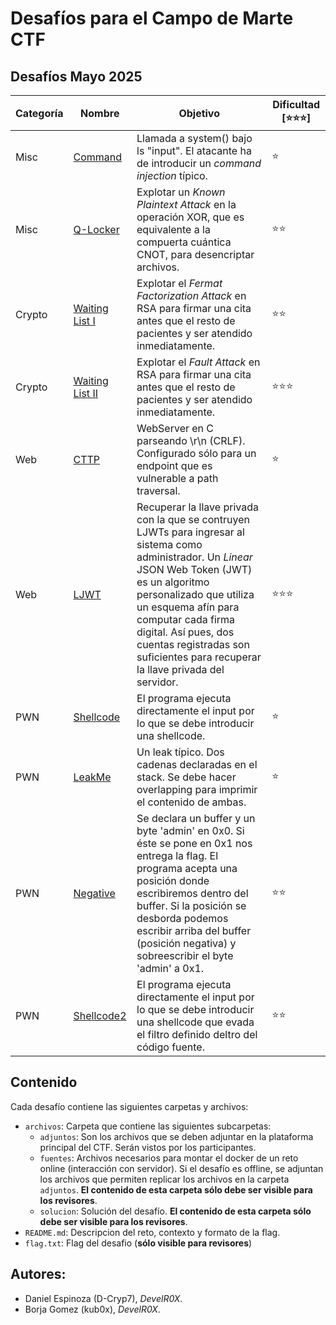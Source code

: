 # Desafíos para el Campo de Marte CTF

## Desafíos Mayo 2025

| Categoría | Nombre                           | Objetivo | Dificultad [⭐⭐⭐] |
| ---       | ---                              | ---      |   ---            |
| Misc    | [Command](Mayo/Misc/command) | Llamada a system() bajo ls "input". El atacante ha de introducir un _command injection_ típico.      | ⭐ |
| Misc    | [Q-Locker](Mayo/Misc/Q-Locker) | Explotar un _Known Plaintext Attack_ en la operación XOR, que es equivalente a la compuerta cuántica CNOT, para desencriptar archivos.       | ⭐⭐ |
| Crypto    | [Waiting List I](Mayo/Crypto/Waiting%20List%20I) | Explotar el _Fermat Factorization Attack_ en RSA para firmar una cita antes que el resto de pacientes y ser atendido inmediatamente. | ⭐⭐ |
| Crypto    | [Waiting List II](Mayo/Crypto/Waiting%20List%20II) | Explotar el _Fault Attack_ en RSA para firmar una cita antes que el resto de pacientes y ser atendido inmediatamente. | ⭐⭐⭐ |
| Web    | [CTTP](Mayo/Web/cttp)         | WebServer en C parseando \r\n (CRLF). Configurado sólo para un endpoint que es vulnerable a path traversal. | ⭐ |
| Web    | [LJWT](Mayo/Web/LJWT)         | Recuperar la llave privada con la que se contruyen LJWTs para ingresar al sistema como administrador. Un _Linear_ JSON Web Token (JWT) es un algoritmo personalizado que utiliza un esquema afín para computar cada firma digital. Así pues, dos cuentas registradas son suficientes para recuperar la llave privada del servidor. | ⭐⭐⭐ |
| PWN    | [Shellcode](Mayo/Pwn/shellcode)   | El programa ejecuta directamente el input por lo que se debe introducir una shellcode.  | ⭐ |
| PWN    | [LeakMe](Mayo/Pwn/LeakMe) | Un leak típico. Dos cadenas declaradas en el stack. Se debe hacer overlapping para imprimir el contenido de ambas.  | ⭐ |
| PWN    | [Negative](Mayo/Pwn/negative) | Se declara un buffer y un byte 'admin' en 0x0. Si éste se pone en 0x1 nos entrega la flag. El programa acepta una posición donde escribiremos dentro del buffer. Si la posición se desborda podemos escribir arriba del buffer (posición negativa) y sobreescribir el byte 'admin' a 0x1.  | ⭐⭐ |
| PWN    | [Shellcode2](Mayo/Pwn/shellcode2) | El programa ejecuta directamente el input por lo que se debe introducir una shellcode que evada el filtro definido deltro del código fuente.  | ⭐⭐ |

## Contenido

Cada desafío contiene las siguientes carpetas y archivos:
* `archivos`: Carpeta que contiene las siguientes subcarpetas:
    * `adjuntos`: Son los archivos que se deben adjuntar en la plataforma principal del CTF. Serán vistos por los participantes.
    * `fuentes`: Archivos necesarios para montar el docker de un reto online (interacción con servidor). Si el desafío es offline, se adjuntan los archivos que permiten replicar los archivos en la carpeta `adjuntos`. **El contenido de esta carpeta sólo debe ser visible para los revisores**.
    * `solucion`: Solución del desafío. **El contenido de esta carpeta sólo debe ser visible para los revisores**.
* `README.md`: Descripcion del reto, contexto y formato de la flag.
* `flag.txt`: Flag del desafio (**sólo visible para revisores**)

## Autores:

* Daniel Espinoza (D-Cryp7), _DevelR0X_.
* Borja Gomez (kub0x), _DevelR0X_.
